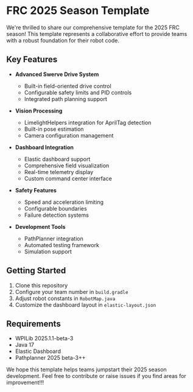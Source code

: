 # FRC 2025 Season Template

We're thrilled to share our comprehensive template for the 2025 FRC season! This template represents a collaborative effort to provide teams with a robust foundation for their robot code.

## Key Features

- **Advanced Swerve Drive System**
  - Built-in field-oriented drive control
  - Configurable safety limits and PID controls
  - Integrated path planning support

- **Vision Processing**
  - LimelightHelpers integration for AprilTag detection
  - Built-in pose estimation
  - Camera configuration management

- **Dashboard Integration**
  - Elastic dashboard support
  - Comprehensive field visualization
  - Real-time telemetry display
  - Custom command center interface

- **Safety Features**
  - Speed and acceleration limiting
  - Configurable boundaries
  - Failure detection systems

- **Development Tools**
  - PathPlanner integration
  - Automated testing framework
  - Simulation support

## Getting Started

1. Clone this repository
2. Configure your team number in `build.gradle`
3. Adjust robot constants in `RobotMap.java`
4. Customize the dashboard layout in `elastic-layout.json`

## Requirements

- WPILib 2025.1.1-beta-3
- Java 17
- Elastic Dashboard
- Pathplanner 2025 beta-3++

We hope this template helps teams jumpstart their 2025 season development. Feel free to contribute or raise issues if you find areas for improvement!!!
